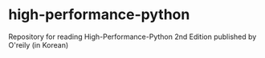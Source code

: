 # high-performance-python
Repository for reading High-Performance-Python 2nd Edition published by O'reily (in Korean)
